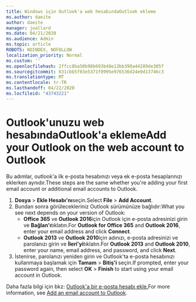 ```yaml
---
title: Windows için Outlook'a web hesabındaOutlook ekleme
ms.author: daeite
author: daeite
manager: joallard
ms.date: 04/21/2020
ms.audience: Admin
ms.topic: article
ROBOTS: NOINDEX, NOFOLLOW
localization_priority: Normal
ms.custom: ''
ms.openlocfilehash: 2ffcc8ba50b98b693b48e13bb398a44289de305f
ms.sourcegitcommit: 631cbb5f03e5371f0995e976536d24e9d13746c3
ms.translationtype: MT
ms.contentlocale: tr-TR
ms.lasthandoff: 04/22/2020
ms.locfileid: "43743221"
---
```

# <a name="add-your-outlook-on-the-web-account-to-outlook"></a><span data-ttu-id="e3835-102">Outlook'unuzu web hesabındaOutlook'a ekleme</span><span class="sxs-lookup"><span data-stu-id="e3835-102">Add your Outlook on the web account to Outlook</span></span>

<span data-ttu-id="e3835-103">Bu adımlar, outlook'a ilk e-posta hesabınızı veya ek e-posta hesaplarınızı eklerken aynıdır.</span><span class="sxs-lookup"><span data-stu-id="e3835-103">These steps are the same whether you're adding your first email account or additional email accounts to Outlook.</span></span>

1. <span data-ttu-id="e3835-104">**Dosya** > **Ekle Hesabı'nı**seçin.</span><span class="sxs-lookup"><span data-stu-id="e3835-104">Select **File** > **Add Account**.</span></span>
1. <span data-ttu-id="e3835-105">Bundan sonra görülecekleriniz Outlook sürümünüze bağlıdır:</span><span class="sxs-lookup"><span data-stu-id="e3835-105">What you see next depends on your version of Outlook:</span></span>
    - <span data-ttu-id="e3835-106">**Office 365** ve **Outlook 2016**için Outlook için e-posta adresinizi girin ve **Bağlan'ı**tıklatın.</span><span class="sxs-lookup"><span data-stu-id="e3835-106">For **Outlook for Office 365** and **Outlook 2016**, enter your email address and click **Connect**.</span></span>
    - <span data-ttu-id="e3835-107">**Outlook 2013** ve **Outlook 2010**için adınızı, e-posta adresinizi ve parolanızı girin ve **İleri'yi**tıklatın.</span><span class="sxs-lookup"><span data-stu-id="e3835-107">For **Outlook 2013** and **Outlook 2010**, enter your name, email address, and password, and click **Next**.</span></span>
1. <span data-ttu-id="e3835-108">İstenirse, parolanızı yeniden girin ve Outlook'ta e-posta hesabınızı kullanmaya başlamak için **Tamam** > **Bitiş'i** seçin.</span><span class="sxs-lookup"><span data-stu-id="e3835-108">If prompted, enter your password again, then select **OK** > **Finish** to start using your email account in Outlook.</span></span>

<span data-ttu-id="e3835-109">Daha fazla bilgi için bkz: [Outlook'a bir e-posta hesabı ekle.](https://support.office.com/article/6e27792a-9267-4aa4-8bb6-c84ef146101b)</span><span class="sxs-lookup"><span data-stu-id="e3835-109">For more information, see [Add an email account to Outlook](https://support.office.com/article/6e27792a-9267-4aa4-8bb6-c84ef146101b).</span></span>